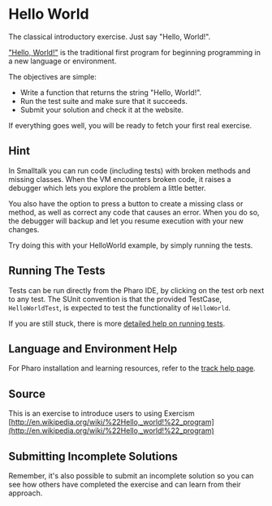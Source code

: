 # Hello World

The classical introductory exercise. Just say "Hello, World!".

["Hello, World!"](http://en.wikipedia.org/wiki/%22Hello,_world!%22_program) is
the traditional first program for beginning programming in a new language
or environment.

The objectives are simple:

- Write a function that returns the string "Hello, World!".
- Run the test suite and make sure that it succeeds.
- Submit your solution and check it at the website.

If everything goes well, you will be ready to fetch your first real exercise.

## Hint
In Smalltalk you can run code (including tests) with broken methods andmissing classes. When the VM encounters broken code, it raises a debuggerwhich lets you explore the problem a little better.  You also have the option to press a button to create a missing class or method, as well as correct any code that causes an error. When you doso, the debugger will backup and let you resume execution with yournew changes.Try doing this with your HelloWorld example, by simply running the tests.


## Running The Tests

Tests can be run directly from the Pharo IDE, by clicking on the test orb next to any test.
The SUnit convention is that the provided TestCase, `HelloWorldTest`, is expected
to test the functionality of `HelloWorld`.

If you are still stuck, there is more [detailed help on running tests](https://exercism.io/tracks/pharo/tests).

## Language and Environment Help

For Pharo installation and learning resources, refer to the [track help page](https://exercism.io/tracks/pharo/learning).


## Source

This is an exercise to introduce users to using Exercism [http://en.wikipedia.org/wiki/%22Hello,_world!%22_program](http://en.wikipedia.org/wiki/%22Hello,_world!%22_program)


## Submitting Incomplete Solutions

Remember, it's also possible to submit an incomplete solution so you can see how others have completed the exercise
and can learn from their approach.
